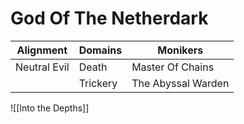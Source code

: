 # God Of The Netherdark

| Alignment    | Domains  | Monikers           |
| ------------ | -------- | ------------------ |
| Neutral Evil | Death    | Master Of Chains   |
|              | Trickery | The Abyssal Warden |
![[Into the Depths]]